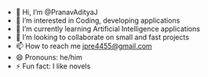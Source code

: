 - 👋 Hi, I’m @PranavAdityaJ
- 👀 I’m interested in Coding, developing applications
- 🌱 I’m currently learning Artificial Intelligence applications
- 💞️ I’m looking to collaborate on small and fast projects
- 📫 How to reach me jpre4455@gmail.com
- 😄 Pronouns: he/him
- ⚡ Fun fact: I like novels

<!---
PranavAdityaJ/PranavAdityaJ is a ✨ special ✨ repository because its `README.md` (this file) appears on your GitHub profile.
You can click the Preview link to take a look at your changes.
--->
